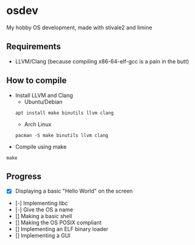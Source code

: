 # osdev
My hobby OS development, made with stivale2 and limine

## Requirements
* LLVM/Clang (because compiling x86-64-elf-gcc is a pain in the butt)

## How to compile
* Install LLVM and Clang
	* Ubuntu/Debian
	```
	apt install make binutils llvm clang
	```
	* Arch Linux
	```
	pacman -S make binutils llvm clang
	```
* Compile using make
```
make
```

## Progress
- [x] Displaying a basic "Hello World" on the screen
- [-] Implementing libc
- [-] Give the OS a name 
- [] Making a basic shell
- [] Making the OS POSIX compliant
- [] Implementing an ELF binary loader
- [] Implementing a GUI
